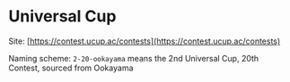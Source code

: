 # Universal Cup

Site: [https://contest.ucup.ac/contests](https://contest.ucup.ac/contests)

Naming scheme: `2-20-ookayama` means the 2nd Universal Cup, 20th Contest, sourced from Ookayama